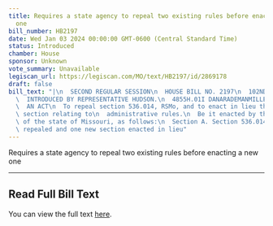```yaml
---
title: Requires a state agency to repeal two existing rules before enacting a new
  one
bill_number: HB2197
date: Wed Jan 03 2024 00:00:00 GMT-0600 (Central Standard Time)
status: Introduced
chamber: House
sponsor: Unknown
vote_summary: Unavailable
legiscan_url: https://legiscan.com/MO/text/HB2197/id/2869178
draft: false
bill_text: "|\n  SECOND REGULAR SESSION\n  HOUSE BILL NO. 2197\n  102ND GENERAL ASSEMBLY\n\
  \  INTRODUCED BY REPRESENTATIVE HUDSON.\n  4855H.01I DANARADEMANMILLER,ChiefClerk\n\
  \  AN ACT\n  To repeal section 536.014, RSMo, and to enact in lieu thereof one new\
  \ section relating to\n  administrative rules.\n  Be it enacted by the General Assembly\
  \ of the state of Missouri, as follows:\n  Section A. Section 536.014, RSMo, is\
  \ repealed and one new section enacted in lieu"
---
```

Requires a state agency to repeal two existing rules before enacting a new one

---

## Read Full Bill Text

You can view the full text [here](https://legiscan.com/MO/text/HB2197/id/2869178).
